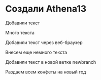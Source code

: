 # Создали Athena13

Добавили текст

Много текста

Добавили текст через веб-браузер

Внесем еще немного текста 

Добавили текст в новой ветке newbranch

Раздаем всем конфеты на новый год
